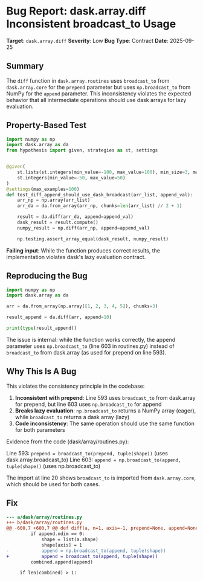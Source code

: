 # Bug Report: dask.array.diff Inconsistent broadcast_to Usage

**Target**: `dask.array.diff`
**Severity**: Low
**Bug Type**: Contract
**Date**: 2025-09-25

## Summary

The `diff` function in `dask.array.routines` uses `broadcast_to` from `dask.array.core` for the `prepend` parameter but uses `np.broadcast_to` from NumPy for the `append` parameter. This inconsistency violates the expected behavior that all intermediate operations should use dask arrays for lazy evaluation.

## Property-Based Test

```python
import numpy as np
import dask.array as da
from hypothesis import given, strategies as st, settings


@given(
    st.lists(st.integers(min_value=-100, max_value=100), min_size=3, max_size=20),
    st.integers(min_value=-50, max_value=50)
)
@settings(max_examples=100)
def test_diff_append_should_use_dask_broadcast(arr_list, append_val):
    arr_np = np.array(arr_list)
    arr_da = da.from_array(arr_np, chunks=len(arr_list) // 2 + 1)

    result = da.diff(arr_da, append=append_val)
    dask_result = result.compute()
    numpy_result = np.diff(arr_np, append=append_val)

    np.testing.assert_array_equal(dask_result, numpy_result)
```

**Failing input**: While the function produces correct results, the implementation violates dask's lazy evaluation contract.

## Reproducing the Bug

```python
import numpy as np
import dask.array as da

arr = da.from_array(np.array([1, 2, 3, 4, 5]), chunks=3)

result_append = da.diff(arr, append=10)

print(type(result_append))
```

The issue is internal: while the function works correctly, the append parameter uses `np.broadcast_to` (line 603 in routines.py) instead of `broadcast_to` from dask.array (as used for prepend on line 593).

## Why This Is A Bug

This violates the consistency principle in the codebase:

1. **Inconsistent with prepend**: Line 593 uses `broadcast_to` from dask.array for prepend, but line 603 uses `np.broadcast_to` for append
2. **Breaks lazy evaluation**: `np.broadcast_to` returns a NumPy array (eager), while `broadcast_to` returns a dask array (lazy)
3. **Code inconsistency**: The same operation should use the same function for both parameters

Evidence from the code (dask/array/routines.py):

Line 593: `prepend = broadcast_to(prepend, tuple(shape))`  (uses dask.array.broadcast_to)
Line 603: `append = np.broadcast_to(append, tuple(shape))`  (uses np.broadcast_to)

The import at line 20 shows `broadcast_to` is imported from `dask.array.core`, which should be used for both cases.

## Fix

```diff
--- a/dask/array/routines.py
+++ b/dask/array/routines.py
@@ -600,7 +600,7 @@ def diff(a, n=1, axis=-1, prepend=None, append=None):
         if append.ndim == 0:
             shape = list(a.shape)
             shape[axis] = 1
-            append = np.broadcast_to(append, tuple(shape))
+            append = broadcast_to(append, tuple(shape))
         combined.append(append)

     if len(combined) > 1:
```